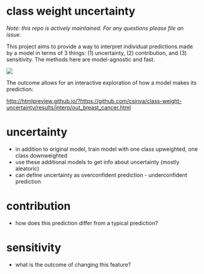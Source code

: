 # class weight uncertainty


*Note: this repo is actively maintained. For any questions please file an issue.*

This project aims to provide a way to interpret individual predictions made by a model in terms of 3 things: (1) uncertainty, (2) contribution, and (3) sensitivity. The methods here are model-agnostic and fast.

![](results/illustrate/illustration.jpg)

The outcome allows for an interactive exploration of how a model makes its prediction:

http://htmlpreview.github.io/?https://github.com/csinva/class-weight-uncertainty/results/interp/out_breast_cancer.html

# uncertainty

- in addition to original model, train model with one class upweighted, one class downweighted
- use these additional models to get info about uncertainty (mostly aleatoric)
- can define uncertainty as overconfident prediction - underconfident prediction

# contribution

- how does this prediction differ from a typical prediction?


# sensitivity
- what is the outcome of changing this feature?

